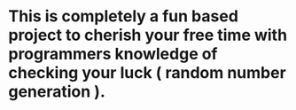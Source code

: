 # This is completely a fun based project to cherish your free time with programmers knowledge of checking your luck ( random number generation ).
